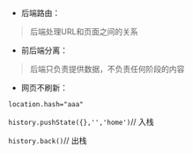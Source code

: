 - 后端路由：
> 后端处理URL和页面之间的关系
- 前后端分离：
> 后端只负责提供数据，不负责任何阶段的内容

- 网页不刷新：

`location.hash="aaa"`

`history.pushState({},'','home')`// 入栈

`history.back()`// 出栈
